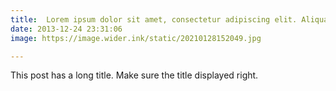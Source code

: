 ```yaml
---
title:  Lorem ipsum dolor sit amet, consectetur adipiscing elit. Aliquam justo turpis, tincidunt ac convallis id.
date: 2013-12-24 23:31:06
image: https://image.wider.ink/static/20210128152049.jpg

---
```


This post has a long title. Make sure the title displayed right.